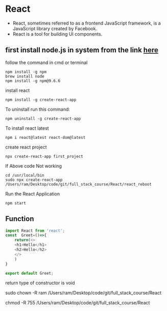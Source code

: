 # React
- React, sometimes referred to as a frontend JavaScript framework, is a JavaScript library created by Facebook.
- React is a tool for building UI components.


## first install node.js in system from the link [here](https://nodejs.org/en/download)

follow the command in cmd or terminal
```shell
npm install -g npm
brew install node
npm install -g npm@9.6.6
```

install react
```shell
npm install -g create-react-app
```
To uninstall run this command: 
```shell
npm uninstall -g create-react-app
```

To install react latest
```shell
npm i react@latest react-dom@latest
```
create react project 
```shell
npx create-react-app first_project
```

If Above code Not working 

```shell
cd /usr/local/bin
sudo npx create-react-app /Users/ram/Desktop/code/git/full_stack_course/React/react_reboot
```
Run the React Application

```shell
npm start
```

## Function

```javascript
import React from 'react';
const  Greet=()=>{
    return(<>
    <h1>Hello</h1>
    <h2>Hello</h2>
    </>
    )
}

export default Greet;
```


return type of constructor is void 

sudo chown -R ram /Users/ram/Desktop/code/git/full_stack_course/React

chmod -R 755 /Users/ram/Desktop/code/git/full_stack_course/React



